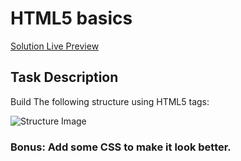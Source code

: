 # HTML5 basics

[Solution Live Preview](https://depi-session1-task.pages.dev/)
## Task Description

Build The following structure using HTML5 tags:

![Structure Image](https://github.com/omar-the-junior/omar-the-junior/assets/44696488/feb5b905-7e97-44a8-89ae-81fef1b8c5d9)

### Bonus: Add some CSS to make it look better.
